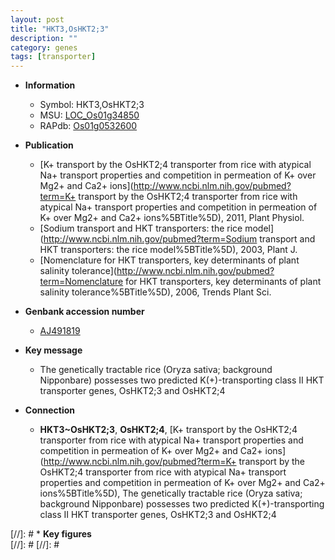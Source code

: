 ```yaml
---
layout: post
title: "HKT3,OsHKT2;3"
description: ""
category: genes
tags: [transporter]
---
```


* **Information**  
    + Symbol: HKT3,OsHKT2;3  
    + MSU: [LOC_Os01g34850](http://rice.plantbiology.msu.edu/cgi-bin/ORF_infopage.cgi?orf=LOC_Os01g34850)  
    + RAPdb: [Os01g0532600](http://rapdb.dna.affrc.go.jp/viewer/gbrowse_details/irgsp1?name=Os01g0532600)  

* **Publication**  
    + [K+ transport by the OsHKT2;4 transporter from rice with atypical Na+ transport properties and competition in permeation of K+ over Mg2+ and Ca2+ ions](http://www.ncbi.nlm.nih.gov/pubmed?term=K+ transport by the OsHKT2;4 transporter from rice with atypical Na+ transport properties and competition in permeation of K+ over Mg2+ and Ca2+ ions%5BTitle%5D), 2011, Plant Physiol.
    + [Sodium transport and HKT transporters: the rice model](http://www.ncbi.nlm.nih.gov/pubmed?term=Sodium transport and HKT transporters: the rice model%5BTitle%5D), 2003, Plant J.
    + [Nomenclature for HKT transporters, key determinants of plant salinity tolerance](http://www.ncbi.nlm.nih.gov/pubmed?term=Nomenclature for HKT transporters, key determinants of plant salinity tolerance%5BTitle%5D), 2006, Trends Plant Sci.

* **Genbank accession number**  
    + [AJ491819](http://www.ncbi.nlm.nih.gov/nuccore/AJ491819)

* **Key message**  
    + The genetically tractable rice (Oryza sativa; background Nipponbare) possesses two predicted K(+)-transporting class II HKT transporter genes, OsHKT2;3 and OsHKT2;4

* **Connection**  
    + __HKT3~OsHKT2;3__, __OsHKT2;4__, [K+ transport by the OsHKT2;4 transporter from rice with atypical Na+ transport properties and competition in permeation of K+ over Mg2+ and Ca2+ ions](http://www.ncbi.nlm.nih.gov/pubmed?term=K+ transport by the OsHKT2;4 transporter from rice with atypical Na+ transport properties and competition in permeation of K+ over Mg2+ and Ca2+ ions%5BTitle%5D), The genetically tractable rice (Oryza sativa; background Nipponbare) possesses two predicted K(+)-transporting class II HKT transporter genes, OsHKT2;3 and OsHKT2;4

[//]: # * **Key figures**  
[//]: # 
[//]: # 
